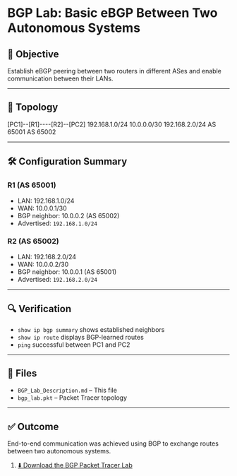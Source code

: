 # BGP Lab: Basic eBGP Between Two Autonomous Systems

## 🧠 Objective

Establish eBGP peering between two routers in different ASes and enable communication between their LANs.

---

## 🔧 Topology

[PC1]--[R1]----[R2]--[PC2]
192.168.1.0/24 10.0.0.0/30 192.168.2.0/24
AS 65001 AS 65002


---

## 🛠️ Configuration Summary

### R1 (AS 65001)
- LAN: 192.168.1.0/24
- WAN: 10.0.0.1/30
- BGP neighbor: 10.0.0.2 (AS 65002)
- Advertised: `192.168.1.0/24`

### R2 (AS 65002)
- LAN: 192.168.2.0/24
- WAN: 10.0.0.2/30
- BGP neighbor: 10.0.0.1 (AS 65001)
- Advertised: `192.168.2.0/24`

---

## 🔍 Verification

- `show ip bgp summary` shows established neighbors
- `show ip route` displays BGP-learned routes
- `ping` successful between PC1 and PC2

---

## 📁 Files

- `BGP_Lab_Description.md` – This file
- `bgp_lab.pkt` – Packet Tracer topology

---

## ✅ Outcome

End-to-end communication was achieved using BGP to exchange routes between two autonomous systems.

1. [⬇️ Download the BGP Packet Tracer Lab](https://github.com/codeemployee/network-labs/raw/main/bgp_lab.pkt)

